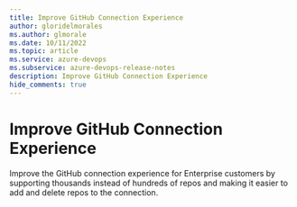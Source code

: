 ```yaml
---
title: Improve GitHub Connection Experience
author: gloridelmorales
ms.author: glmorale
ms.date: 10/11/2022
ms.topic: article
ms.service: azure-devops
ms.subservice: azure-devops-release-notes
description: Improve GitHub Connection Experience
hide_comments: true
---
```


# Improve GitHub Connection Experience

Improve the GitHub connection experience for Enterprise customers by supporting thousands instead of hundreds of repos and making it easier to add and delete repos to the connection.